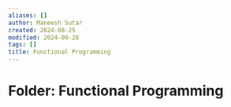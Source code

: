 ```yaml
---
aliases: []
author: Maneesh Sutar
created: 2024-08-25
modified: 2024-09-28
tags: []
title: Functional Programming
---
```


# Folder: Functional Programming
